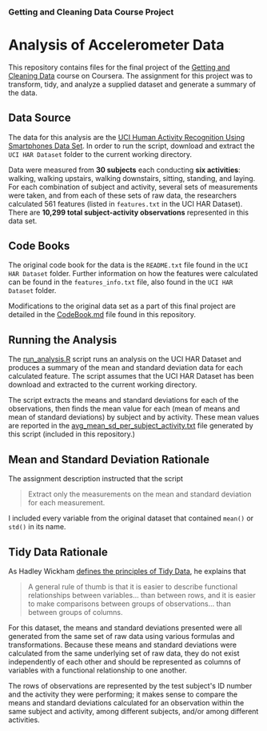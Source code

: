 ### Getting and Cleaning Data Course Project

# Analysis of Accelerometer Data

This repository contains files for the final project of the [Getting and Cleaning Data](https://www.coursera.org/learn/data-cleaning) course on Coursera. The assignment for this project was to transform, tidy, and analyze a supplied dataset and generate a summary of the data.

## Data Source

The data for this analysis are the [UCI Human Activity Recognition Using Smartphones Data Set](http://archive.ics.uci.edu/ml/datasets/Human+Activity+Recognition+Using+Smartphones). In order to run the script, download and extract the `UCI HAR Dataset` folder to the current working directory.

Data were measured from **30 subjects** each conducting **six activities**: walking, walking upstairs, walking downstairs, sitting, standing, and laying. For each combination of subject and activity, several sets of measurements were taken, and from each of these sets of raw data, the researchers calculated 561 features (listed in `features.txt` in the UCI HAR Dataset). There are **10,299 total subject-activity observations** represented in this data set.

## Code Books

The original code book for the data is the `README.txt` file found in the `UCI HAR Dataset` folder. Further information on how the features were calculated can be found in the `features_info.txt` file, also found in the `UCI HAR Dataset` folder.

Modifications to the original data set as a part of this final project are detailed in the [CodeBook.md](getting-cleaning-data-final-project/CodeBook.md) file found in this repository.

## Running the Analysis

The [run_analysis.R](run_analysis.R) script runs an analysis on the UCI HAR Dataset and produces a summary of the mean and standard deviation data for each calculated feature. The script assumes that the UCI HAR Dataset has been download and extracted to the current working directory.

The script extracts the means and standard deviations for each of the observations, then finds the mean value for each (mean of means and mean of standard deviations) by subject and by activity. These mean values are reported in the [avg_mean_sd_per_subject_activity.txt](avg_mean_sd_per_subject_activity.txt) file generated by this script (included in this repository.)

## Mean and Standard Deviation Rationale

The assignment description instructed that the script 

> Extract only the measurements on the mean and standard deviation for each measurement.

I included every variable from the original dataset that contained `mean()` or `std()` in its name.

## Tidy Data Rationale

As Hadley Wickham [defines the principles of Tidy Data](https://www.jstatsoft.org/article/view/v059i10/), he explains that 

> A general rule of thumb is that it is easier to describe functional relationships between variables... than between rows, and it is easier to make comparisons between groups of observations... than between groups of columns.

For this dataset, the means and standard deviations presented were all generated from the same set of raw data using various formulas and transformations. Because these means and standard deviations were calculated from the same underlying set of raw data, they do not exist independently of each other and should be represented as columns of variables with a functional relationship to one another. 

The rows of observations are represented by the test subject's ID number and the activity they were performing; it makes sense to compare the means and standard deviations calculated for an observation within the same subject and activity, among different subjects, and/or among different activities.